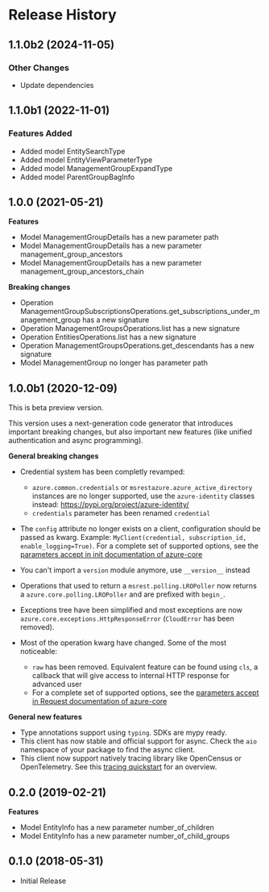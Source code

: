 # Release History

## 1.1.0b2 (2024-11-05)

### Other Changes

  - Update dependencies

## 1.1.0b1 (2022-11-01)

### Features Added

  - Added model EntitySearchType
  - Added model EntityViewParameterType
  - Added model ManagementGroupExpandType
  - Added model ParentGroupBagInfo

## 1.0.0 (2021-05-21)

**Features**

  - Model ManagementGroupDetails has a new parameter path
  - Model ManagementGroupDetails has a new parameter management_group_ancestors
  - Model ManagementGroupDetails has a new parameter management_group_ancestors_chain

**Breaking changes**

  - Operation ManagementGroupSubscriptionsOperations.get_subscriptions_under_management_group has a new signature
  - Operation ManagementGroupsOperations.list has a new signature
  - Operation EntitiesOperations.list has a new signature
  - Operation ManagementGroupsOperations.get_descendants has a new signature
  - Model ManagementGroup no longer has parameter path

## 1.0.0b1 (2020-12-09)

This is beta preview version.

This version uses a next-generation code generator that introduces important breaking changes, but also important new features (like unified authentication and async programming).

**General breaking changes**

- Credential system has been completly revamped:

  - `azure.common.credentials` or `msrestazure.azure_active_directory` instances are no longer supported, use the `azure-identity` classes instead: https://pypi.org/project/azure-identity/
  - `credentials` parameter has been renamed `credential`

- The `config` attribute no longer exists on a client, configuration should be passed as kwarg. Example: `MyClient(credential, subscription_id, enable_logging=True)`. For a complete set of
  supported options, see the [parameters accept in init documentation of azure-core](https://github.com/Azure/azure-sdk-for-python/blob/main/sdk/core/azure-core/CLIENT_LIBRARY_DEVELOPER.md#available-policies)
- You can't import a `version` module anymore, use `__version__` instead
- Operations that used to return a `msrest.polling.LROPoller` now returns a `azure.core.polling.LROPoller` and are prefixed with `begin_`.
- Exceptions tree have been simplified and most exceptions are now `azure.core.exceptions.HttpResponseError` (`CloudError` has been removed).
- Most of the operation kwarg have changed. Some of the most noticeable:

  - `raw` has been removed. Equivalent feature can be found using `cls`, a callback that will give access to internal HTTP response for advanced user
  - For a complete set of
  supported options, see the [parameters accept in Request documentation of azure-core](https://github.com/Azure/azure-sdk-for-python/blob/main/sdk/core/azure-core/CLIENT_LIBRARY_DEVELOPER.md#available-policies)

**General new features**

- Type annotations support using `typing`. SDKs are mypy ready.
- This client has now stable and official support for async. Check the `aio` namespace of your package to find the async client.
- This client now support natively tracing library like OpenCensus or OpenTelemetry. See this [tracing quickstart](https://github.com/Azure/azure-sdk-for-python/tree/main/sdk/core/azure-core-tracing-opentelemetry) for an overview.

## 0.2.0 (2019-02-21)

**Features**

  - Model EntityInfo has a new parameter number_of_children
  - Model EntityInfo has a new parameter number_of_child_groups

## 0.1.0 (2018-05-31)

  - Initial Release
